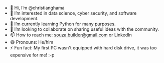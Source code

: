- 👋 Hi, I’m @christianghama
- 👀 I’m interested in data science, cyber security, and software development.
- 🌱 I’m currently learning Python for many purposes.
- 💞️ I’m looking to collaborate on sharing useful ideas with the community.
- 📫 How to reach me: souza.builder@gmail.com or LinkedIn
- 😄 Pronouns: He/him
- ⚡ Fun fact: My first PC wasn't equipped with hard disk drive, it was too expensive for me! :-p

<!---
christianghama/christianghama is a ✨ special ✨ repository because its `README.md` (this file) appears on your GitHub profile.
You can click the Preview link to take a look at your changes.
--->
